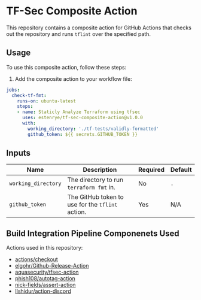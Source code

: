 # TF-Sec Composite Action

This repository contains a composite action for GitHub Actions that checks out the repository and runs `tflint`
over the specified path.

## Usage

To use this composite action, follow these steps:

1. Add the composite action to your workflow file:

```yaml
jobs:
  check-tf-fmt:
    runs-on: ubuntu-latest
    steps:
    - name: Staticly Analyze Terraform using tfsec
      uses: estenrye/tf-sec-composite-action@v1.0.0
      with:
        working_directory: './tf-tests/validly-formatted'
        github_token: ${{ secrets.GITHUB_TOKEN }}
```

## Inputs

| Name | Description | Required | Default |
|------|-------------|----------|---------|
| `working_directory` | The directory to run `terraform fmt` in. | No | `.` |
| `github_token` | The GitHub token to use for the `tflint` action. | Yes | N/A |

## Build Integration Pipeline Componenets Used

Actions used in this repository:
- [actions/checkout](https://github.com/marketplace/actions/checkout)
- [elgohr/Github-Release-Action](https://github.com/elgohr/Github-Release-Action)
- [aquasecurity/tfsec-action](https://github.com/marketplace/actions/tfsec-action)
- [phish108/autotag-action](https://github.com/marketplace/actions/autotag)
- [nick-fields/assert-action](https://github.com/marketplace/actions/assert-action)
- [Ilshidur/action-discord](https://github.com/marketplace/actions/actions-for-discord)